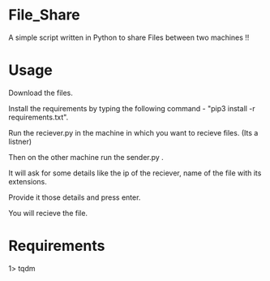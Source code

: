 # File_Share
A simple script written in Python to share Files between two machines !!

# Usage

Download the files.


Install the requirements by typing the following command - "pip3 install -r requirements.txt".


Run the reciever.py in the machine in which you want to recieve files. (Its a listner)


Then on the other machine run the sender.py .


It will ask for some details like the ip of the reciever, name of the file with its extensions.


Provide it those details and press enter.


You will recieve the file.



# Requirements


1> tqdm
